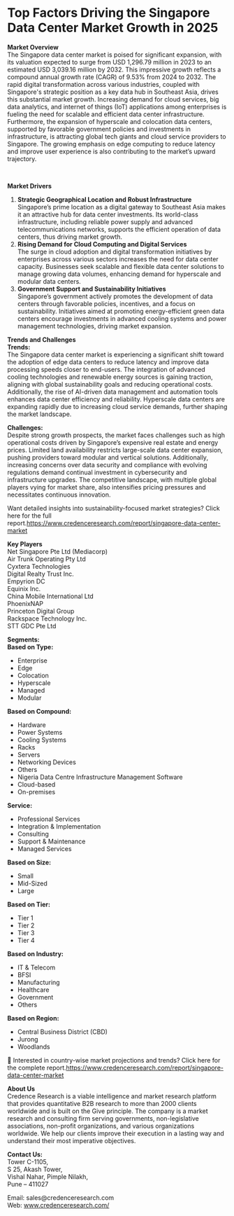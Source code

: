 # Top Factors Driving the Singapore Data Center Market Growth in 2025


<p><strong>Market Overview</strong><br /> The Singapore data center market is poised for significant expansion, with its valuation expected to surge from USD 1,296.79 million in 2023 to an estimated USD 3,039.16 million by 2032. This impressive growth reflects a compound annual growth rate (CAGR) of 9.53% from 2024 to 2032. The rapid digital transformation across various industries, coupled with Singapore's strategic position as a key data hub in Southeast Asia, drives this substantial market growth. Increasing demand for cloud services, big data analytics, and internet of things (IoT) applications among enterprises is fueling the need for scalable and efficient data center infrastructure. Furthermore, the expansion of hyperscale and colocation data centers, supported by favorable government policies and investments in infrastructure, is attracting global tech giants and cloud service providers to Singapore. The growing emphasis on edge computing to reduce latency and improve user experience is also contributing to the market&rsquo;s upward trajectory.</p>
<p>&nbsp;</p>
<p><strong>Market Drivers</strong></p>
<ol>
<li><strong>Strategic Geographical Location and Robust Infrastructure</strong><br /> Singapore&rsquo;s prime location as a digital gateway to Southeast Asia makes it an attractive hub for data center investments. Its world-class infrastructure, including reliable power supply and advanced telecommunications networks, supports the efficient operation of data centers, thus driving market growth.</li>
<li><strong>Rising Demand for Cloud Computing and Digital Services</strong><br /> The surge in cloud adoption and digital transformation initiatives by enterprises across various sectors increases the need for data center capacity. Businesses seek scalable and flexible data center solutions to manage growing data volumes, enhancing demand for hyperscale and modular data centers.</li>
<li><strong>Government Support and Sustainability Initiatives</strong><br /> Singapore&rsquo;s government actively promotes the development of data centers through favorable policies, incentives, and a focus on sustainability. Initiatives aimed at promoting energy-efficient green data centers encourage investments in advanced cooling systems and power management technologies, driving market expansion.</li>
</ol>
<p><strong>Trends and Challenges</strong><br /> <strong>Trends:</strong><br /> The Singapore data center market is experiencing a significant shift toward the adoption of edge data centers to reduce latency and improve data processing speeds closer to end-users. The integration of advanced cooling technologies and renewable energy sources is gaining traction, aligning with global sustainability goals and reducing operational costs. Additionally, the rise of AI-driven data management and automation tools enhances data center efficiency and reliability. Hyperscale data centers are expanding rapidly due to increasing cloud service demands, further shaping the market landscape.</p>
<p><strong>Challenges:</strong><br /> Despite strong growth prospects, the market faces challenges such as high operational costs driven by Singapore&rsquo;s expensive real estate and energy prices. Limited land availability restricts large-scale data center expansion, pushing providers toward modular and vertical solutions. Additionally, increasing concerns over data security and compliance with evolving regulations demand continual investment in cybersecurity and infrastructure upgrades. The competitive landscape, with multiple global players vying for market share, also intensifies pricing pressures and necessitates continuous innovation.</p>
<p>Want detailed insights into sustainability-focused market strategies? Click here for the full report.<a href="https://www.credenceresearch.com/report/singapore-data-center-market">https://www.credenceresearch.com/report/singapore-data-center-market</a></p>
<p><strong>Key Players</strong><br /> Net Singapore Pte Ltd (Mediacorp)<br /> Air Trunk Operating Pty Ltd<br /> Cyxtera Technologies<br /> Digital Realty Trust Inc.<br /> Empyrion DC<br /> Equinix Inc.<br /> China Mobile International Ltd<br /> PhoenixNAP<br /> Princeton Digital Group<br /> Rackspace Technology Inc.<br /> STT GDC Pte Ltd</p>
<p><strong>Segments:</strong><br /> <strong>Based on Type:</strong></p>
<ul>
<li>Enterprise</li>
<li>Edge</li>
<li>Colocation</li>
<li>Hyperscale</li>
<li>Managed</li>
<li>Modular</li>
</ul>
<p><strong>Based on Compound:</strong></p>
<ul>
<li>Hardware</li>
<li>Power Systems</li>
<li>Cooling Systems</li>
<li>Racks</li>
<li>Servers</li>
<li>Networking Devices</li>
<li>Others</li>
<li>Nigeria Data Centre Infrastructure Management Software</li>
<li>Cloud-based</li>
<li>On-premises</li>
</ul>
<p><strong>Service:</strong></p>
<ul>
<li>Professional Services</li>
<li>Integration &amp; Implementation</li>
<li>Consulting</li>
<li>Support &amp; Maintenance</li>
<li>Managed Services</li>
</ul>
<p><strong>Based on Size:</strong></p>
<ul>
<li>Small</li>
<li>Mid-Sized</li>
<li>Large</li>
</ul>
<p><strong>Based on Tier:</strong></p>
<ul>
<li>Tier 1</li>
<li>Tier 2</li>
<li>Tier 3</li>
<li>Tier 4</li>
</ul>
<p><strong>Based on Industry:</strong></p>
<ul>
<li>IT &amp; Telecom</li>
<li>BFSI</li>
<li>Manufacturing</li>
<li>Healthcare</li>
<li>Government</li>
<li>Others</li>
</ul>
<p><strong>Based on Region:</strong></p>
<ul>
<li>Central Business District (CBD)</li>
<li>Jurong</li>
<li>Woodlands</li>
</ul>
<p>📌 Interested in country-wise market projections and trends? Click here for the complete report.<a href="https://www.credenceresearch.com/report/singapore-data-center-market">https://www.credenceresearch.com/report/singapore-data-center-market</a></p>
<p><strong>About Us</strong><br /> Credence Research is a viable intelligence and market research platform that provides quantitative B2B research to more than 2000 clients worldwide and is built on the Give principle. The company is a market research and consulting firm serving governments, non-legislative associations, non-profit organizations, and various organizations worldwide. We help our clients improve their execution in a lasting way and understand their most imperative objectives.</p>
<p><strong>Contact Us:</strong><br /> Tower C-1105,<br /> S 25, Akash Tower,<br /> Vishal Nahar, Pimple Nilakh,<br /> Pune &ndash; 411027</p>
<p>Email: sales@credenceresearch.com<br /> Web: <a href="http://www.credenceresearch.com/">www.credenceresearch.com/</a></p>
